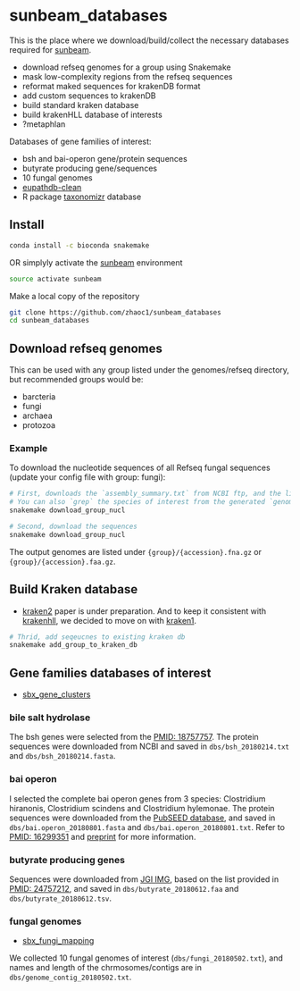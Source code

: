 # sunbeam_databases

This is the place where we download/build/collect the necessary databases required for [sunbeam](https://github.com/sunbeam-labs/sunbeam). 

- download refseq genomes for a group using Snakemake
- mask low-complexity regions from the refseq sequences
- reformat maked sequences for krakenDB format
- add custom sequences to krakenDB
- build standard kraken database
- build krakenHLL database of interests
- ?metaphlan

Databases of gene families of interest:
- bsh and bai-operon gene/protein sequences
- butyrate producing gene/sequences
- 10 fungal genomes
- [eupathdb-clean](https://ccb.jhu.edu/data/eupathDB/)
- R package [taxonomizr](https://github.com/sherrillmix/taxonomizr) database

## Install
```bash
conda install -c bioconda snakemake
```

OR simplyly activate the [sunbeam](https://github.com/sunbeam-labs/sunbeam) environment
```bash
source activate sunbeam
```

Make a local copy of the repository
```bash
git clone https://github.com/zhaoc1/sunbeam_databases
cd sunbeam_databases
```

## Download refseq genomes 

This can be used with any group listed under the genomes/refseq directory, but recommended groups would be:

- barcteria
- fungi
- archaea
- protozoa

### Example

To download the nucleotide sequences of all Refseq fungal sequences (update your config file with group: fungi):

```bash
# First, downloads the `assembly_summary.txt` from NCBI ftp, and the list of all genomes
# You can also `grep` the species of interest from the generated `genome_urls.txt`
snakemake download_group_nucl

# Second, download the sequences
snakemake download_group_nucl
```

The output genomes are listed under `{group}/{accession}.fna.gz` or `{group}/{accession}.faa.gz`.

## Build Kraken database

- [kraken2](https://ccb.jhu.edu/software/kraken/MANUAL.html#installation) paper is under preparation. And to keep it consistent with [krakenhll](https://github.com/fbreitwieser/krakenhll), we decided to move on with [kraken1](http://ccb.jhu.edu/software/kraken/). 

```bash
# Thrid, add seqeucnes to existing kraken db
snakemake add_group_to_kraken_db
```

## Gene families databases of interest

- [sbx_gene_clusters](https://github.com/sunbeam-labs/sbx_gene_clusters)

### bile salt hydrolase

The bsh genes were selected from the [PMID: 18757757](https://www.ncbi.nlm.nih.gov/pubmed/18757757). The protein sequences were downloaded from NCBI and saved in `dbs/bsh_20180214.txt` and `dbs/bsh_20180214.fasta`.

### bai operon

I selected the complete bai operon genes from 3 species: Clostridium hiranonis, Clostridium scindens and Clostridium hylemonae. The protein sequences were downloaded from the [PubSEED database](http://pubseed.theseed.org/), and saved in `dbs/bai.operon_20180801.fasta` and `dbs/bai.operon_20180801.txt`. Refer to [PMID: 16299351](https://www.ncbi.nlm.nih.gov/pubmed/16299351) and [preprint](https://www.biorxiv.org/content/early/2017/12/04/229138) for more information.

### butyrate producing genes

Sequences were downloaded from [JGI IMG](https://img.jgi.doe.gov/), based on the list provided in [PMID: 24757212](https://www.ncbi.nlm.nih.gov/pubmed/?term=Revealing+the+Bacterial+Butyrate+Synthesis+Pathways+by+Analyzing+(Meta)genomic+Data), and saved in `dbs/butyrate_20180612.faa` and `dbs/butyrate_20180612.tsv`.

### fungal genomes 

- [sbx_fungi_mapping](https://github.com/sunbeam-labs/sbx_fungi_mapping)

We collected 10 fungal genomes of interest (`dbs/fungi_20180502.txt`), and names and length of the chrmosomes/contigs are in `dbs/genome_contig_20180502.txt`.
